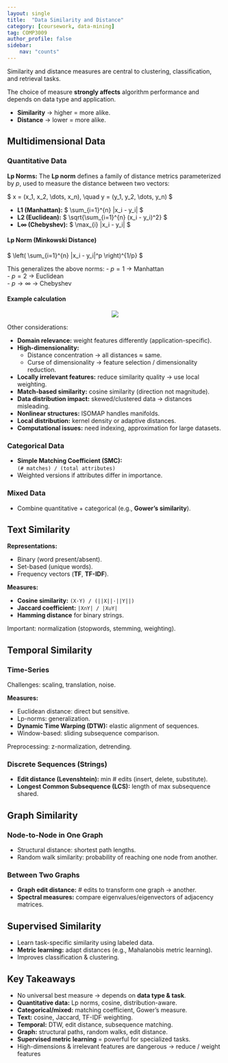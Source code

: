 ```yaml
---
layout: single
title:  "Data Similarity and Distance"
category: [coursework, data-mining]
tag: COMP3009
author_profile: false
sidebar:
    nav: "counts"
---
```


Similarity and distance measures are central to clustering, classification, and retrieval tasks. 

The choice of measure **strongly affects** algorithm performance and depends on data type and application.

- **Similarity** → higher = more alike.  
- **Distance** → lower = more alike.  

## Multidimensional Data

### Quantitative Data
**Lp Norms:**
  The **Lp norm** defines a family of distance metrics parameterized by $p$, used to measure the distance between two vectors:

  $ x = (x_1, x_2, \dots, x_n), \quad y = (y_1, y_2, \dots, y_n) $

- **L1 (Manhattan):** $ \sum_{i=1}^{n} |x_i - y_i| $
- **L2 (Euclidean):** $ \sqrt{\sum_{i=1}^{n} (x_i - y_i)^2} $
- **L∞ (Chebyshev):** $ \max_{i} |x_i - y_i| $

#### Lp Norm (Minkowski Distance)
  $ \left( \sum_{i=1}^{n} |x_i - y_i|^p \right)^{1/p} $

  This generalizes the above norms:
    - $p = 1$ → Manhattan  
    - $p = 2$ → Euclidean  
    - $p \to \infty$ → Chebyshev

#### Example calculation
  <div style="text-align: center;">
    <img src="{{site.url}}/images/2025-08-05-DM/calc.png" />
  </div>


Other considerations:
- **Domain relevance:** weight features differently (application-specific).
- **High-dimensionality:**  
  - Distance concentration → all distances ≈ same.  
  - Curse of dimensionality → feature selection / dimensionality reduction.  
- **Locally irrelevant features:** reduce similarity quality → use local weighting.  
- **Match-based similarity:** cosine similarity (direction not magnitude).  
- **Data distribution impact:** skewed/clustered data → distances misleading.  
- **Nonlinear structures:** ISOMAP handles manifolds.  
- **Local distribution:** kernel density or adaptive distances.  
- **Computational issues:** need indexing, approximation for large datasets.  

### Categorical Data
- **Simple Matching Coefficient (SMC):**  
  `(# matches) / (total attributes)`  
- Weighted versions if attributes differ in importance.  

### Mixed Data
- Combine quantitative + categorical (e.g., **Gower’s similarity**).  


## Text Similarity
**Representations:**
- Binary (word present/absent).
- Set-based (unique words).
- Frequency vectors (**TF**, **TF-IDF**).

**Measures:**
- **Cosine similarity:** `(X·Y) / (||X||·||Y||)`
- **Jaccard coefficient:** `|X∩Y| / |X∪Y|`
- **Hamming distance** for binary strings.

Important: normalization (stopwords, stemming, weighting).  


## Temporal Similarity

### Time-Series
Challenges: scaling, translation, noise.  

**Measures:**
- Euclidean distance: direct but sensitive.
- Lp-norms: generalization.
- **Dynamic Time Warping (DTW):** elastic alignment of sequences.
- Window-based: sliding subsequence comparison.

Preprocessing: z-normalization, detrending.  

### Discrete Sequences (Strings)
- **Edit distance (Levenshtein):** min # edits (insert, delete, substitute).  
- **Longest Common Subsequence (LCS):** length of max subsequence shared.  


## Graph Similarity

### Node-to-Node in One Graph
- Structural distance: shortest path lengths.  
- Random walk similarity: probability of reaching one node from another.  

### Between Two Graphs
- **Graph edit distance:** # edits to transform one graph → another.  
- **Spectral measures:** compare eigenvalues/eigenvectors of adjacency matrices.  


## Supervised Similarity
- Learn task-specific similarity using labeled data.  
- **Metric learning:** adapt distances (e.g., Mahalanobis metric learning).  
- Improves classification & clustering.  


## Key Takeaways
- No universal best measure → depends on **data type & task**.  
- **Quantitative data:** Lp norms, cosine, distribution-aware.  
- **Categorical/mixed:** matching coefficient, Gower’s measure.  
- **Text:** cosine, Jaccard, TF-IDF weighting.  
- **Temporal:** DTW, edit distance, subsequence matching.  
- **Graph:** structural paths, random walks, edit distance.  
- **Supervised metric learning** = powerful for specialized tasks.  
- High-dimensions & irrelevant features are dangerous → reduce / weight features
